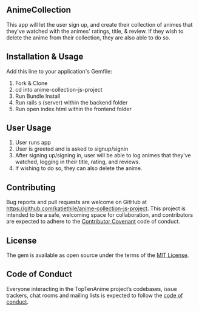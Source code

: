 ## AnimeCollection
This app will let the user sign up, and create their collection of animes that they've watched with the animes' ratings, title, & review. If they wish to delete the anime from their collection, they are also able to do so. 

## Installation & Usage

Add this line to your application's Gemfile:
1. Fork & Clone
2. cd into anime-collection-js-project
3. Run Bundle Install 
4. Run rails s (server) within the backend folder
5. Run open index.html within the frontend folder

## User Usage 
1. User runs app 
2. User is greeted and is asked to signup/signin
3. After signing up/signing in, user will be able to log animes that they've watched, logging in their title, rating, and reviews. 
4. If wishing to do so, they can also delete the anime. 

## Contributing

Bug reports and pull requests are welcome on GitHub at https://github.com/katiethile/anime-collection-js-project. This project is intended to be a safe, welcoming space for collaboration, and contributors are expected to adhere to the [Contributor Covenant](http://contributor-covenant.org) code of conduct.

## License

The gem is available as open source under the terms of the [MIT License](https://opensource.org/licenses/MIT).

## Code of Conduct

Everyone interacting in the TopTenAnime project’s codebases, issue trackers, chat rooms and mailing lists is expected to follow the [code of conduct](https://www.contributor-covenant.org/).
